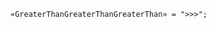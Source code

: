 <!-- This file is generated automatically by infrastructure scripts. Please don't edit by hand. -->

<!-- markdownlint-disable first-line-h1 -->

```{ .ebnf .slang-ebnf #GreaterThanGreaterThanGreaterThan }
«GreaterThanGreaterThanGreaterThan» = ">>>";
```
